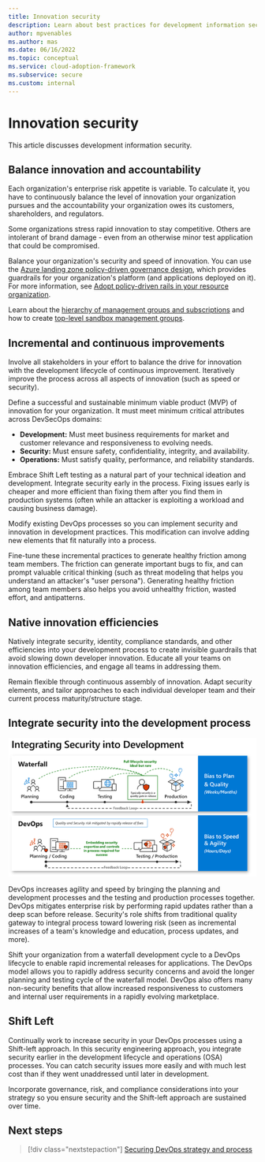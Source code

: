 ```yaml
---
title: Innovation security
description: Learn about best practices for development information security.
author: mpvenables
ms.author: mas
ms.date: 06/16/2022
ms.topic: conceptual
ms.service: cloud-adoption-framework
ms.subservice: secure
ms.custom: internal
---
```


# Innovation security

This article discusses development information security.

## Balance innovation and accountability

Each organization's enterprise risk appetite is variable. To calculate it, you have to continuously balance the level of innovation your organization pursues and the accountability your organization owes its customers, shareholders, and regulators.

Some organizations stress rapid innovation to stay competitive. Others are intolerant of brand damage - even from an otherwise minor test application that could be compromised.

Balance your organization's security and speed of innovation. You can use the [Azure landing zone policy-driven governance design](/azure/cloud-adoption-framework/ready/landing-zone/design-principles#policy-driven-governance), which provides guardrails for your organization's platform (and applications deployed on it). For more information, see [Adopt policy-driven rails in your resource organization](/azure/cloud-adoption-framework/ready/enterprise-scale/dine-guidance).

Learn about the [hierarchy of management groups and subscriptions](/azure/governance/management-groups/overview) and how to create [top-level sandbox management groups](/azure/cloud-adoption-framework/ready/landing-zone/design-area/resource-org-management-groups#management-group-recommendations).

## Incremental and continuous improvements

Involve all stakeholders in your effort to balance the drive for innovation with the development lifecycle of continuous improvement. Iteratively improve the process across all aspects of innovation (such as speed or security).

Define a successful and sustainable minimum viable product (MVP) of innovation for your organization. It must meet minimum critical attributes across DevSecOps domains:

- **Development:** Must meet business requirements for market and customer relevance and responsiveness to evolving needs.
- **Security:** Must ensure safety, confidentiality, integrity, and availability.
- **Operations:** Must satisfy quality, performance, and reliability standards.

Embrace Shift Left testing as a natural part of your technical ideation and development. Integrate security early in the process. Fixing issues early is cheaper and more efficient than fixing them after you find them in production systems (often while an attacker is exploiting a workload and causing business damage).

Modify existing DevOps processes so you can implement security and innovation in development practices. This modification can involve adding new elements that fit naturally into a process.

Fine-tune these incremental practices to generate healthy friction among team members. The friction can generate important bugs to fix, and can prompt valuable critical thinking (such as threat modeling that helps you understand an attacker's "user persona"). Generating healthy friction among team members also helps you avoid unhealthy friction, wasted effort, and antipatterns.

## Native innovation efficiencies

Natively integrate security, identity, compliance standards, and other efficiencies into your development process to create invisible guardrails that avoid slowing down developer innovation. Educate all your teams on innovation efficiencies, and engage all teams in addressing them.

Remain flexible through continuous assembly of innovation. Adapt security elements, and tailor approaches to each individual developer team and their current process maturity/structure stage.

## Integrate security into the development process

![Diagram showing how to integrate security into development.](./media/devops-integrated-security-lifecycle-model.png)

DevOps increases agility and speed by bringing the planning and development processes and the testing and production processes together. DevOps mitigates enterprise risk by performing rapid updates rather than a deep scan before release. Security's role shifts from traditional quality gateway to integral process toward lowering risk (seen as incremental increases of a team's knowledge and education, process updates, and more).

Shift your organization from a waterfall development cycle to a DevOps lifecycle to enable rapid incremental releases for applications. The DevOps model allows you to rapidly address security concerns and avoid the longer planning and testing cycle of the waterfall model. DevOps also offers many non-security benefits that allow increased responsiveness to customers and internal user requirements in a rapidly evolving marketplace.

## Shift Left

Continually work to increase security in your DevOps processes using a Shift-left approach. In this security engineering approach, you integrate security earlier in the development lifecycle and operations (OSA) processes. You can catch security issues more easily and with much lest cost than if they went unaddressed until later in development.

Incorporate governance, risk, and compliance considerations into your strategy so you ensure security and the Shift-left approach are sustained over time.

## Next steps

> [!div class="nextstepaction"]
> [Securing DevOps strategy and process](devops-strategy-process-security.md)
